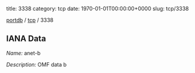 title: 3338
category: tcp
date: 1970-01-01T00:00:00+0000
slug: tcp/3338

[portdb](/) / [tcp](/category/tcp.html) / 3338


## IANA Data

_Name:_ anet-b

_Description:_ OMF data b

